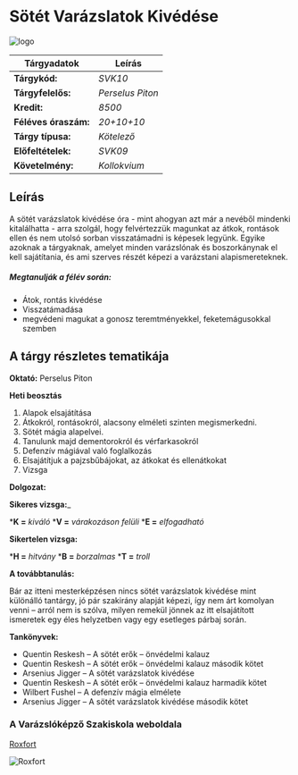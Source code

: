 Sötét Varázslatok Kivédése
===================
![logo](https://i.imgur.com/bn4ZNlr.png)

|Tárgyadatok|Leírás|
|------------|--------------|
|__Tárgykód:__| *SVK10*|
|__Tárgyfelelős:__| *Perselus Piton*|
|__Kredit:__| *8500*|
|__Féléves óraszám:__| *20+10+10*|
|__Tárgy típusa:__| *Kötelező*|
|__Előfeltételek:__| *SVK09*|
|__Követelmény:__| *Kollokvium*|

Leírás
----------

A sötét varázslatok kivédése óra - mint ahogyan azt már a nevéből mindenki kitalálhatta - arra szolgál, hogy felvértezzük magunkat az átkok, rontások ellen és nem utolsó sorban visszatámadni is képesek legyünk. Egyike azoknak a tárgyaknak, amelyet minden varázslónak és boszorkánynak el kell sajátítania, és ami szerves részét képezi a varázstani alapismereteknek.

##### Megtanulják a félév során:
* Átok, rontás kivédése
* Visszatámadása
* megvédeni magukat a gonosz teremtményekkel, feketemágusokkal szemben

A tárgy részletes tematikája
-----------------------------

__Oktató:__
Perselus Piton

__Heti beosztás__
1. Alapok elsajátítása
1. Átkokról, rontásokról, alacsony elméleti szinten megismerkedni.
1. Sötét mágia alapelvei. 
1. Tanulunk majd dementorokról és vérfarkasokról
1. Defenzív mágiával való foglalkozás
1. Elsajátítjuk a pajzsbűbájokat, az átkokat és ellenátkokat
1. Vizsga

__Dolgozat:__

__Sikeres vizsga:___

*__K =__ *kiváló*
*__V =__ *várakozáson felüli*
*__E =__ *elfogadható*

__Sikertelen vizsga:__

*__H =__ *hitvány*
*__B =__ *borzalmas*
*__T =__ *troll*

__A továbbtanulás:__

Bár az itteni mesterképzésen nincs sötét varázslatok kivédése mint különálló tantárgy, jó pár szakirány alapját képezi, így nem árt komolyan venni – arról nem is szólva, milyen remekül jönnek az itt elsajátított ismeretek egy éles helyzetben vagy egy esetleges párbaj során.

__Tankönyvek:__

* Quentin Reskesh – A sötét erők – önvédelmi kalauz
* Quentin Reskesh – A sötét erők – önvédelmi kalauz második kötet
* Arsenius Jigger – A sötét varázslatok kivédése
* Quentin Reskesh – A sötét erők – önvédelmi kalauz harmadik kötet
* Wilbert Fushel – A defenzív mágia elmélete
* Arsenius Jigger – A sötét varázslatok kivédése második kötet

### A Varázslóképző Szakiskola weboldala
[Roxfort](http://roxfortbesvkeposzkisk.hupont.hu/ "Roxfort weboldal")



![Roxfort](https://lumos.gportal.hu/portal/lumos/image/gallery/1355884064_20.png "Tanterem")
